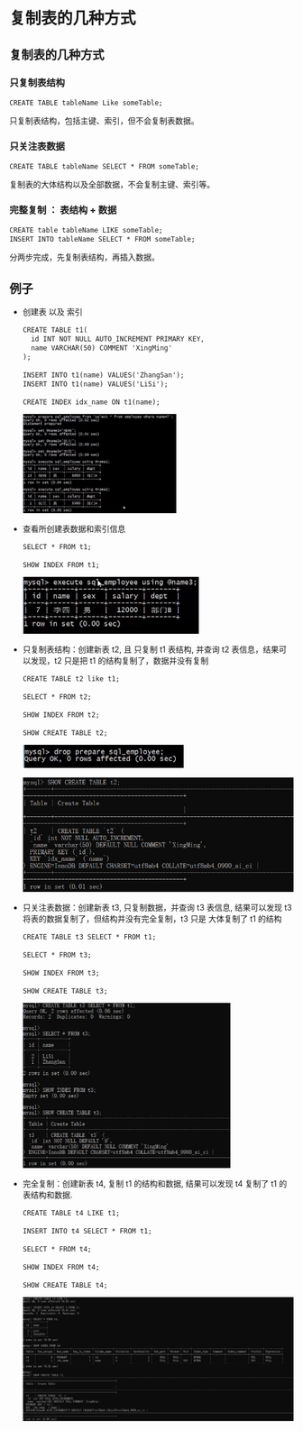 # 复制表的几种方式

## 复制表的几种方式

### 只复制表结构

```mysql
CREATE TABLE tableName Like someTable;
```

只复制表结构，包括主键、索引，但不会复制表数据。

### 只关注表数据

```mysql
CREATE TABLE tableName SELECT * FROM someTable;
```

复制表的大体结构以及全部数据，不会复制主键、索引等。

### 完整复制 ： 表结构 + 数据

```mysql
CREATE table tableName LIKE someTable;
INSERT INTO tableName SELECT * FROM someTable;
```

分两步完成，先复制表结构，再插入数据。

## 例子

- 创建表 以及 索引

  ```mysql
  CREATE TABLE t1(
  	id INT NOT NULL AUTO_INCREMENT PRIMARY KEY,
  	name VARCHAR(50) COMMENT 'XingMing'
  );
  
  INSERT INTO t1(name) VALUES('ZhangSan');
  INSERT INTO t1(name) VALUES('LiSi');
  
  CREATE INDEX idx_name ON t1(name);
  ```

  <img src="Resources/44.jpg" style="zoom:50%;" />

- 查看所创建表数据和索引信息

  ```mysql
  SELECT * FROM t1;
  
  SHOW INDEX FROM t1;
  ```

  ![](Resources/45.jpg)

- 只复制表结构：创建新表 t2, 且 只复制 t1 表结构, 并查询 t2 表信息，结果可以发现，t2 只是把 t1 的结构复制了，数据并没有复制

  ```mysql
  CREATE TABLE t2 like t1;
  
  SELECT * FROM t2;
  
  SHOW INDEX FROM t2;
  
  SHOW CREATE TABLE t2;
  
  ```

  ![](Resources/46.jpg)

  ![](Resources/47.jpg)

- 只关注表数据：创建新表 t3, 只复制数据，并查询 t3 表信息, 结果可以发现 t3 将表的数据复制了，但结构并没有完全复制，t3 只是 大体复制了  t1 的结构

  ```mysql
  CREATE TABLE t3 SELECT * FROM t1;
  
  SELECT * FROM t3;
  
  SHOW INDEX FROM t3;
  
  SHOW CREATE TABLE t3;
  ```

  <img src="Resources/48.jpg" style="zoom:50%;" />

- 完全复制：创建新表 t4, 复制 t1 的结构和数据, 结果可以发现 t4 复制了 t1 的表结构和数据.

  ```mysql
  CREATE TABLE t4 LIKE t1;
  
  INSERT INTO t4 SELECT * FROM t1;
  
  SELECT * FROM t4;
  
  SHOW INDEX FROM t4;
  
  SHOW CREATE TABLE t4;
  ```

  <img src="Resources/49.jpg" style="zoom:100%;" />